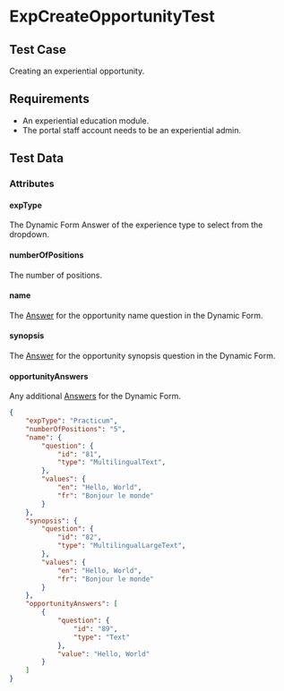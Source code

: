 # ExpCreateOpportunityTest <Badge text="test" vertical="middle" />

## Test Case
Creating an experiential opportunity.

## Requirements
* An experiential education module.
* The portal staff account needs to be an experiential admin.

## Test Data
### Attributes

#### expType <Badge text="string" vertical="middle" />
The Dynamic Form Answer of the experience type to select from the dropdown.

#### numberOfPositions <Badge text="string" vertical="middle" />
The number of positions.

#### name <Badge text="object" vertical="middle" />
The [Answer](../model/df-answer) for the opportunity name question in the Dynamic Form.

#### synopsis <Badge text="object" vertical="middle" />
The [Answer](../model/df-answer) for the opportunity synopsis question in the Dynamic Form.

#### opportunityAnswers <Badge text="array" vertical="middle" />
Any additional [Answers](../model/df-answer) for the Dynamic Form.

``` json
{
    "expType": "Practicum",
    "numberOfPositions": "5",
    "name": {
        "question": {
            "id": "81",
            "type": "MultilingualText",
        },
        "values": {
            "en": "Hello, World",
            "fr": "Bonjour le monde"
        }
    },
    "synopsis": {
        "question": {
            "id": "82",
            "type": "MultilingualLargeText",
        },
        "values": {
            "en": "Hello, World",
            "fr": "Bonjour le monde"
        }
    },
    "opportunityAnswers": [
        {
            "question": {
                "id": "89",
                "type": "Text"
            },
            "value": "Hello, World"
        }
    ]
}
```

